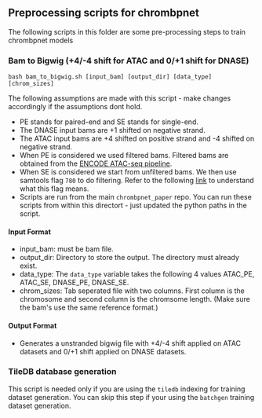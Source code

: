 ## Preprocessing scripts for chrombpnet

The following scripts in this folder are some pre-processing steps to train chrombpnet models

### Bam to Bigwig (+4/-4 shift for ATAC and 0/+1 shift for DNASE)

```
bash bam_to_bigwig.sh [input_bam] [output_dir] [data_type] [chrom_sizes]
```

The following assumptions are made with this script - make changes accordingly if the assumptions dont hold.

- PE stands for paired-end and SE stands for single-end.
- The DNASE input bams are +1 shifted on negative strand.
- The ATAC input bams are +4 shifted on positive strand and -4 shifted on negative strand.
- When PE is considered we used filtered bams. Filtered bams are obtained from the [ENCODE ATAC-seq pipeline][url1]. 
- When SE is considered we start from unfiltered bams. We then use samtools flag `780` to do filtering. Refer to the following [link][url2] to understand what this flag means.
- Scripts are run from the main `chrombpnet_paper` repo. You can run these scripts from within this directort - just updated the python paths in the script.

#### Input Format

- input_bam: must be bam file.
- output_dir: Directory to store the output. The directory must already exist.
- data_type: The `data_type` variable takes the following 4 values ATAC_PE, ATAC_SE, DNASE_PE, DNASE_SE.
- chrom_sizes: Tab seperated file with two columns. First column is the chromosome and second column is the chromsome length. (Make sure the bam's use the same reference format.)

#### Output Format

- Generates a unstranded bigwig file with +4/-4 shift applied on ATAC datasets and 0/+1 shift applied on DNASE datasets.


[url1]: https://github.com/ENCODE-DCC/atac-seq-pipeline
[url2]: https://broadinstitute.github.io/picard/explain-flags.html


### TileDB database generation

This script is needed only if you are using the `tiledb` indexing for training dataset generation. You can skip this step if your using the `batchgen` training dataset generation.


